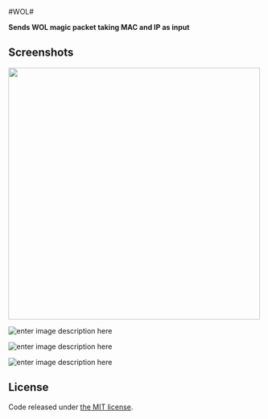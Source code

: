 #WOL#

**Sends WOL magic packet taking MAC and IP as input**

## Screenshots ##


<img src="https://cloud.githubusercontent.com/assets/15173172/13332945/594c346a-dc2a-11e5-9524-ec04bd655675.png " width="500">


![enter image description here](https://cloud.githubusercontent.com/assets/15173172/13332944/594bcc8c-dc2a-11e5-8ef2-66c5603074bf.png)

![enter image description here](https://cloud.githubusercontent.com/assets/15173172/13332946/594deddc-dc2a-11e5-95b0-30dba667cda1.png)

![enter image description here](https://cloud.githubusercontent.com/assets/15173172/13332947/595274ce-dc2a-11e5-9e21-1c3a59dea632.png)

## License

Code released under [the MIT license](https://github.com/petgoldfish/WOL/blob/master/LICENSE).
